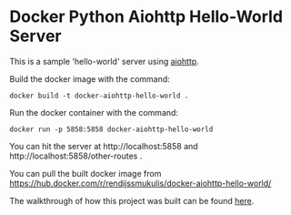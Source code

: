 # Docker Python Aiohttp Hello-World Server

This is a sample 'hello-world' server using [aiohttp](aiohttp.readthedocs.io).

Build the docker image with the command:

```
docker build -t docker-aiohttp-hello-world .
```

Run the docker container with the command:

```
docker run -p 5858:5858 docker-aiohttp-hello-world
```

You can hit the server at http://localhost:5858 and http://localhost:5858/other-routes .  

You can pull the built docker image from https://hub.docker.com/r/rendijssmukulis/docker-aiohttp-hello-world/

The walkthrough of how this project was built can be found [here](http://codevoid.io/building-a-hello-world-docker-image-for-a-python-service.html).

